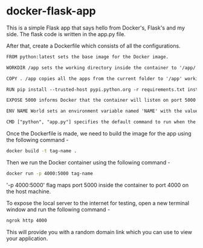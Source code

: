 # docker-flask-app
This is a simple Flask app that says hello from Docker's, Flask's and my side. The flask code is written in the app.py file.<br>

After that, create a Dockerfile which consists of all the configurations.<br>
```html
FROM python:latest sets the base image for the Docker image.

WORKDIR /app sets the working directory inside the container to '/app/.

COPY . /app copies all the apps from the current folder to '/app' working directory.

RUN pip install --trusted-host pypi.python.org -r requirements.txt installs Python dependencies specified in the 'requirements.txt' file using the 'pip' package manager. The '--trusted-host' flag is used to indicate the trusted host for downloading packages, i.e.pypi.python.org

EXPOSE 5000 informs Docker that the container will listen on port 5000 at runtime.

ENV NAME World sets an environment variable named 'NAME' with the value 'World'. This variable can be accessed by applications running inside the container.

CMD ["python", "app.py"] specifies the default command to run when the container starts. Here, it launches the Python script "app.py".
```
Once the Dockerfile is made, we need to build the image for the app using the following command - <br>
```sh
docker build -t tag-name .
```
Then we run the Docker container using the following command - 
```sh
docker run -p 4000:5000 tag-name
```
'-p 4000:5000' flag maps port 5000 inside the container to port 4000 on the host machine.

To expose the local server to the internet for testing, open a new terminal window and run the following command -
```sh
ngrok http 4000
```
This will provide you with a random domain link which you can use to view your application.
